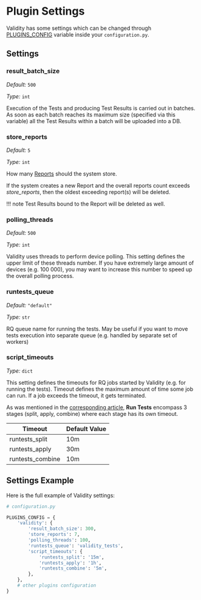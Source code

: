 # Plugin Settings


Validity has some settings which can be changed through [PLUGINS_CONFIG](https://docs.netbox.dev/en/stable/plugins/#configure-plugin) variable inside your `configuration.py`.

## Settings

### result_batch_size

*Default:* `500`

*Type:* `int`

Execution of the Tests and producing Test Results is carried out in batches. As soon as each batch reaches its maximum size (specified via this variable) all the Test Results within a batch will be uploaded into a DB.


### store_reports

*Default:* `5`

*Type:* `int`

How many [Reports](../entities/results_and_reports.md#reports) should the system store.

If the system creates a new Report and the overall reports count exceeds *store_reports*, then the oldest exceeding report(s) will be deleted.

!!! note
    Test Results bound to the Report will be deleted as well.


### polling_threads

*Default:* `500`

*Type:* `int`

Validity uses threads to perform device polling. This setting defines the upper limit of these threads number. If you have extremely large amount of devices (e.g. 100 000), you may want to increase this number to speed up the overall polling process.


### runtests_queue

*Default:* `"default"`

*Type:* `str`

RQ queue name for running the tests. May be useful if you want to move tests execution into separate queue (e.g. handled by separate set of workers)


### script_timeouts

*Type:* `dict`

This setting defines the timeouts for RQ jobs started by Validity (e.g. for running the tests). Timeout defines the maximum amount of time some job can run. If a job exceeds the timeout, it gets terminated.

As was mentioned in the [corresponding article](../entities/scripts.md#stages), **Run Tests** encompass 3 stages (split, apply, combine) where each stage has its own timeout.

| Timeout          | Default Value |
|------------------|---------------|
| runtests_split   | 10m           |
| runtests_apply   | 30m           |
| runtests_combine | 10m           |



## Settings Example

Here is the full example of Validity settings:

```python
# configuration.py

PLUGINS_CONFIG = {
    'validity': {
        'result_batch_size': 300,
        'store_reports': 7,
        'polling_threads': 100,
        'runtests_queue': 'validity_tests',
        'script_timeouts': {
            'runtests_split': '15m',
            'runtests_apply': '1h',
            'runtests_combine': '5m',
        },
    },
    # other plugins configuration
}
```
